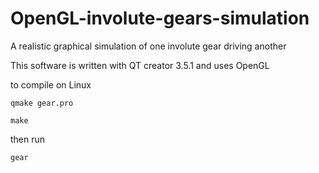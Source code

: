 # OpenGL-involute-gears-simulation
A realistic graphical simulation of one involute gear driving another

This software is written with QT creator 3.5.1 and uses OpenGL

to compile on Linux

`qmake gear.pro`

`make`

then run

`gear`
